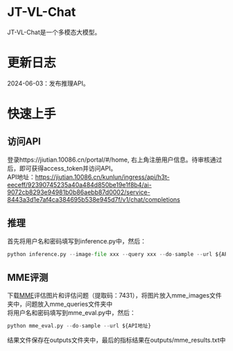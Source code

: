 # JT-VL-Chat
JT-VL-Chat是一个多模态大模型。
# 更新日志
2024-06-03：发布推理API。
# 快速上手
## 访问API  
登录https://jiutian.10086.cn/portal/#/home, 右上角注册用户信息。待审核通过后，即可获得access_token并访问API。  
API地址：https://jiutian.10086.cn/kunlun/ingress/api/h3t-eeceff/92390745235a40a484d850be19e1f8b4/ai-9072cb8293e94981b0b86aebb87d0002/service-8443a3d1e7af4ca384695b538e945d7f/v1/chat/completions
## 推理   
首先将用户名和密码填写到inference.py中，然后：  
```python
python inference.py --image-file xxx --query xxx --do-sample --url ${API地址}
```
## MME评测
下载[MME](https://pan.baidu.com/s/1wb0fkmNN_xI1OYvJzuseEA)评估图片和评估问题（提取码：7431），将图片放入mme_images文件夹中，问题放入mme_queries文件夹中  
将用户名和密码填写到mme_eval.py中，然后：  
```python
python mme_eval.py --do-sample --url ${API地址}
```
结果文件保存在outputs文件夹中，最后的指标结果在outputs/mme_results.txt中
